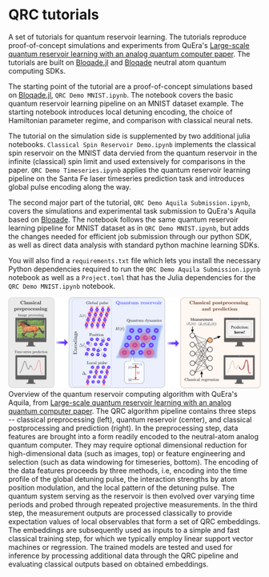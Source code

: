 # QRC tutorials
 A set of tutorials for quantum reservoir learning. The tutorials reproduce proof-of-concept simulations and experiments from QuEra's [Large-scale quantum reservoir learning with an analog quantum computer paper](https://arxiv.org/abs/2407.02553). The tutorials are built on [Bloqade.jl](https://github.com/QuEraComputing/Bloqade.jl) and [Bloqade](https://github.com/QuEraComputing/bloqade-python) neutral atom quantum computing SDKs.

 The starting point of the tutorial are a proof-of-concept simulations based on [Bloqade.jl](https://github.com/QuEraComputing/Bloqade.jl), `QRC Demo MNIST.ipynb`. The notebook covers the basic quantum reservoir learning pipeline on an MNIST dataset example. The starting notebook introduces local detuning encoding, the choice of Hamiltonian parameter regime, and comparison with classical neural nets.

 The tutorial on the simulation side is supplemented by two additional julia notebooks. `Classical Spin Reservoir Demo.ipynb` implements the classical spin reservoir on the MNIST data dervied from the quantum reservoir in the infinite (classical) spin limit and used extensively for comparisons in the paper. `QRC Demo Timeseries.ipynb` applies the quantum reservoir learning pipeline on the Santa Fe laser timeseries prediction task and introduces global pulse encoding along the way.

 The second major part of the tutorial, `QRC Demo Aquila Submission.ipynb`, covers the simulations and experimental task submission to QuEra's Aquila based on [Bloqade](https://github.com/QuEraComputing/bloqade-python). The notebook follows the same quantum reservoir learning pipeline for MNIST dataset as in `QRC Demo MNIST.ipynb`, but adds the changes needed for efficient job submission through our python SDK, as well as direct data analysis with standard python machine learning SDKs.

 You will also find a `requirements.txt` file which lets you install the necessary Python dependencies required to run the `QRC Demo Aquila Submission.ipynb` notebook as well as a `Project.toml` that has the Julia dependencies for the `QRC Demo MNIST.ipynb` notebook.

  ![Overview of the quantum reservoir computing algorithm with QuEra's Aquila.](Images/QRC_overview.png)
  Overview of the quantum reservoir computing algorithm with QuEra's Aquila, from [Large-scale quantum reservoir learning with an analog quantum computer paper](https://arxiv.org/abs/2407.02553).  The QRC algorithm pipeline contains three steps -- classical preprocessing (left), quantum reservoir (center), and classical postprocessing and prediction (right). In the preprocessing step, data features are brought into a form readily encoded to the neutral-atom analog quantum computer. They may require optional dimensional reduction for high-dimensional data (such as images, top) or feature engineering and selection (such as data windowing for timeseries, bottom). The encoding of the data features proceeds by three methods, i.e, encoding into the time profile of the global detuning pulse, the interaction strengths by atom position modulation, and the local pattern of the detuning pulse. The quantum system serving as the reservoir is then evolved over varying time periods and probed through repeated projective measurements. In the third step, the measurement outputs are processed classically to provide expectation values of local observables that form a set of QRC embeddings. The embeddings are subsequently used as inputs to a simple and fast classical training step, for which we typically employ linear support vector machines or regression. The trained models are tested and used for inference by processing additional data through the QRC pipeline and evaluating classical outputs based on obtained embeddings.
